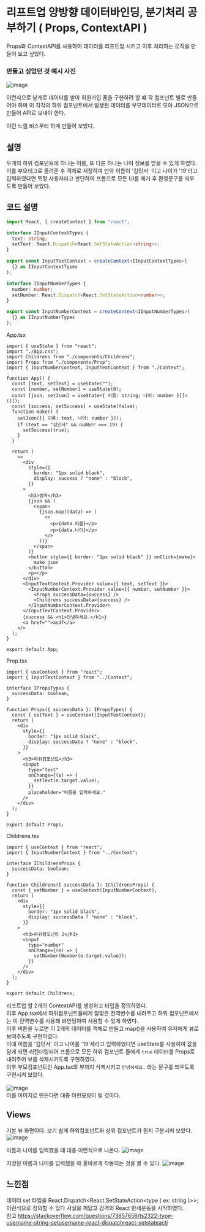 # 리프트업 양방향 데이터바인딩, 분기처리 공부하기 ( Props, ContextAPI )

Props와 ContextAPI를 사용하여 데이터를 리프트업 시키고 이후 처리하는 로직을 만들어 보고 싶었다.


### 만들고 싶었던 것 예시 사진
![image](https://github.com/user-attachments/assets/abad9480-f90c-4e5a-8799-72073ef48789)

이런식으로 낱개로 데이터를 받아 회원가입 폼을 구현하려 할 떄 각 컴포넌트 별로 만들어야 하며 이 각각의 하위 컴포넌트에서 발생된 데이터를
부모데이터로 모아 JSON으로 만들어 API로 보내야 한다.

이런 느낌 비스무리 하게 만들어 보았다.

## 설명
두개의 하위 컴포넌트에 하나는 이름, 또 다른 하나는 나이 정보를 받을 수 있게 하였다. <br />
이를 부모태그로 올려준 후 객체로 저장하여 만약 이름이 '김민서' 이고 나이가 '19'라고 입력하였다면 특정 사용자라고 판단하여
프롭으로 모든 UI를 제거 후 환영문구를 띄우도록 만들어 보았다.

## 코드 설명


```ts
import React, { createContext } from "react";

interface IInputContextTypes {
  text: string;
  setText: React.Dispatch<React.SetStateAction<string>>;
}

export const InputTextContext = createContext<IInputContextTypes>(
  {} as IInputContextTypes
);

interface IInputNumberTypes {
  number: number;
  setNumber: React.Dispatch<React.SetStateAction<number>>;
}

export const InputNumberContext = createContext<IInputNumberTypes>(
  {} as IInputNumberTypes
);

```
App.tsx
```tsx
import { useState } from "react";
import "./App.css";
import Childrens from "./components/Childrens";
import Props from "./components/Prop";
import { InputNumberContext, InputTextContext } from "./Context";

function App() {
  const [text, setText] = useState("");
  const [number, setNumber] = useState(0);
  const [json, setJson] = useState<{ 이름: string; 나이: number }[]>([]);
  const [success, setSuccess] = useState(false);
  function make() {
    setJson([{ 이름: text, 나이: number }]);
    if (text == "김민서" && number === 19) {
      setSuccess(true);
    }
  }

  return (
    <>
      <div
        style={{
          border: "1px solid black",
          display: success ? "none" : "block",
        }}
      >
        <h3>엄마</h3>
        {json && (
          <span>
            {json.map((data) => (
              <>
                <p>{data.이름}</p>
                <p>{data.나이}</p>
              </>
            ))}
          </span>
        )}
        <button style={{ border: "1px solid black" }} onClick={make}>
          make json
        </button>
        <p></p>
      </div>
      <InputTextContext.Provider value={{ text, setText }}>
        <InputNumberContext.Provider value={{ number, setNumber }}>
          <Props successData={success} />
          <Childrens successData={success} />
        </InputNumberContext.Provider>
      </InputTextContext.Provider>
      {success && <h1>안녕하세요.</h1>}
      <a href="">asdf</a>
    </>
  );
}

export default App;

```

Prop.tsx
```tsx
import { useContext } from "react";
import { InputTextContext } from "../Context";

interface IPropsTypes {
  successData: boolean;
}

function Props({ successData }: IPropsTypes) {
  const { setText } = useContext(InputTextContext);
  return (
    <div
      style={{
        border: "1px solid black",
        display: successData ? "none" : "block",
      }}
    >
      <h3>하위컴포넌트</h3>
      <input
        type="text"
        onChange={(e) => {
          setText(e.target.value);
        }}
        placeholder="이름을 입력하세요."
      />
    </div>
  );
}

export default Props;

```

Childrens.tsx
```tsx
import { useContext } from "react";
import { InputNumberContext } from "../Context";

interface IChildrensProps {
  successData: boolean;
}

function Childrens({ successData }: IChildrensProps) {
  const { setNumber } = useContext(InputNumberContext);
  return (
    <div
      style={{
        border: "1px solid black",
        display: successData ? "none" : "block",
      }}
    >
      <h3>하위컴포넌트 2</h3>
      <input
        type="number"
        onChange={(e) => {
          setNumber(Number(e.target.value));
        }}
      />
    </div>
  );
}

export default Childrens;

```



리프트업 할 2개의 ContextAPI를 생성하고 타입을 정의하였다. <br />이후 App.tsx에서 하위컴포넌트들에게 알맞은 전역변수를 내려주고 하위 컴포넌트에서는 이 전역변수를 사용해 바인딩하여 사용할 수 있게 하였다. <br />
이후 버튼을 누르면 이 2개의 데이터를 객체로 만들고 map()을 사용하여 유저에게 뷰로 보여주도록 구현하였다. <br /> 이떄 이름을 '김민서' 이고 나이를 '19'세라고 입력하였다면 useState를 사용하여  값을 담게 되면 리렌더링되어
프롭으로 모든 하위 컴포넌트 들에게 `true` 데이터를 Props로 내려주어 뷰를 삭제시키도록 구현하였다. <br />
이후 부모컴포넌트인 App.tsx의 뷰까지 삭제시키고 `안녕하세요.` 라는 문구를 띄우도록 구현시켜 보았다.<br />
<br />
![image](https://github.com/user-attachments/assets/43000a6f-79c6-489b-9528-93cab88ea9eb)<br />
이를 이미지로 만든다면 대충 이런모양이 될 것이다.
## Views
기본 뷰 화면이다. 보기 쉽게 하위컴포넌트와 상위 컴포넌트가 뭔지 구분시켜 보았다.
![image](https://github.com/user-attachments/assets/5ac38699-d537-43a5-9ba6-0e2c6ca4b259)

이름과 나이를 입력했을 떄 대충 이런식으로 나온다.
![image](https://github.com/user-attachments/assets/fe941ac7-7410-4bad-be60-2f01852c1e1c)

지정된 이름과 나이를 입력했을 때 올바르게 작동되는 것을 볼 수 있다.
![image](https://github.com/user-attachments/assets/e27ee02c-6b51-43b6-b923-0133f80f92de)


## 느낀점
데이터 set 타입을 React.Dispatch<React.SetStateAction<type ( ex: string )>>; 이런식으로 정의할 수 있다 사실을 깨닳고 감격의 React 만세운동을 시작하였다. <br />
참고 https://stackoverflow.com/questions/73857656/ts2322-type-username-string-setusername-react-dispatchreact-setstateacti
